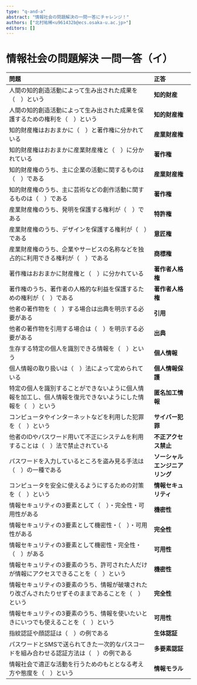 ```yaml
---
type: "q-and-a"
abstract: "情報社会の問題解決の一問一答にチャレンジ！"
authors: ["北村祐稀<u961432b@ecs.osaka-u.ac.jp>"]
editors: []
---
```


# 情報社会の問題解決 一問一答（イ）

| 問題                                                                                                         | 正答                           |
| :----------------------------------------------------------------------------------------------------------- | :----------------------------- |
| 人間の知的創造活動によって生み出された成果​を（　）という                                                    | **知的財産**                   |
| 人間の知的創造活動によって生み出された成果​を保護するための権利を（　）という                                | **知的財産権**                 |
| 知的財産権はおおまかに（　）と著作権に分かれている                                                           | **産業財産権**                 |
| 知的財産権はおおまかに産業財産権と（　）に分かれている                                                       | **著作権**                     |
| 知的財産権のうち、主に企業の活動に関するものは（　）である                                                   | **産業財産権**                 |
| 知的財産権のうち、主に芸術などの創作活動に関するものは（　）である                                           | **著作権**                     |
| 産業財産権のうち、発明を保護する権利が（　）である                                                           | **特許権**                     |
| 産業財産権のうち、デザインを保護する権利が（　）である                                                       | **意匠権**                     |
| 産業財産権のうち、企業やサービスの名称などを独占的に利用できる権利が（　）である                             | **商標権**                     |
| 著作権はおおまかに財産権と（　）に分かれている                                                               | **著作者人格権**               |
| 著作権のうち、著作者の人格的な利益を保護するための権利が（　）である                                         | **著作者人格権**               |
| 他者の著作物を（　）する場合は出典を明示する必要がある                                                       | **引用**                       |
| 他者の著作物を引用する場合は（　）を明示する必要がある                                                       | **出典**                       |
| 生存する特定の個人を識別できる情報を（　）という                                                             | **個人情報**                   |
| 個人情報の取り扱いは（　）法によって定められている                                                           | **個人情報保護**               |
| 特定の個人を識別することができないように個人情報を加工し、個人情報を復元できないようにした情報を（　）という | **匿名加工情報**               |
| コンピュータやインターネットなどを利用した犯罪を（　）という                                                 | **サイバー犯罪**               |
| 他者のIDやパスワード用いて不正にシステムを利用することは（　）法で禁止されている                             | **不正アクセス禁止**           |
| パスワードを入力しているところを盗み見る手法は（　）の一種である                                             | **ソーシャルエンジニアリング** |
| コンピュータを安全に使えるようにするための対策を（　）という                                                 | **情報セキュリティ**           |
| 情報セキュリティの3要素として（　）・完全性・可用性がある                                                    | **機密性**                     |
| 情報セキュリティの3要素として機密性・（　）・可用性がある                                                    | **完全性**                     |
| 情報セキュリティの3要素として機密性・完全性・（　）がある                                                    | **可用性**                     |
| 情報セキュリティの3要素のうち、許可された人だけが情報にアクセスできることを（　）という                      | **機密性**                     |
| 情報セキュリティの3要素のうち、情報が破壊されたり改ざんされたりせずそのままであることを（　）という          | **完全性**                     |
| 情報セキュリティの3要素のうち、情報を使いたいときにいつでも使えることを（　）という                          | **可用性**                     |
| 指紋認証や顔認証は（　）の例である                                                                           | **生体認証**                   |
| パスワードとSMSで送られてきた一次的なパスコードを組み合わせる認証方法は（　）の例である                      | **多要素認証**                 |
| 情報社会で適正な活動を行うためのもととなる考え方や態度を（　）という                                         | **情報モラル**                 |
